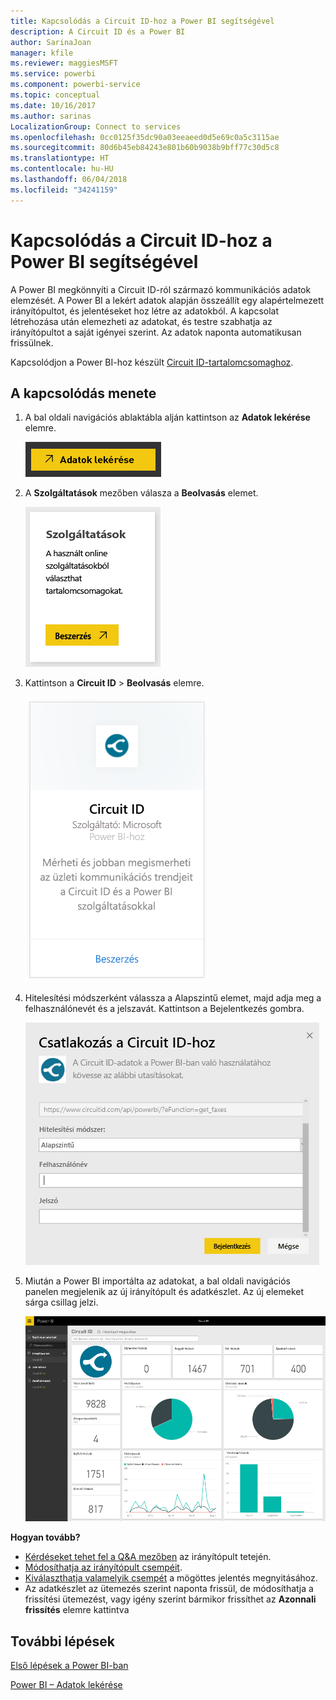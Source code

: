 ```yaml
---
title: Kapcsolódás a Circuit ID-hoz a Power BI segítségével
description: A Circuit ID és a Power BI
author: SarinaJoan
manager: kfile
ms.reviewer: maggiesMSFT
ms.service: powerbi
ms.component: powerbi-service
ms.topic: conceptual
ms.date: 10/16/2017
ms.author: sarinas
LocalizationGroup: Connect to services
ms.openlocfilehash: 0cc0125f35dc90a03eeaeed0d5e69c0a5c3115ae
ms.sourcegitcommit: 80d6b45eb84243e801b60b9038b9bff77c30d5c8
ms.translationtype: HT
ms.contentlocale: hu-HU
ms.lasthandoff: 06/04/2018
ms.locfileid: "34241159"
---
```

# <a name="connect-to-circuit-id-with-power-bi"></a>Kapcsolódás a Circuit ID-hoz a Power BI segítségével
A Power BI megkönnyíti a Circuit ID-ról származó kommunikációs adatok elemzését. A Power BI a lekért adatok alapján összeállít egy alapértelmezett irányítópultot, és jelentéseket hoz létre az adatokból. A kapcsolat létrehozása után elemezheti az adatokat, és testre szabhatja az irányítópultot a saját igényei szerint. Az adatok naponta automatikusan frissülnek.

Kapcsolódjon a Power BI-hoz készült [Circuit ID-tartalomcsomaghoz](https://app.powerbi.com/getdata/services/circuitid).

## <a name="how-to-connect"></a>A kapcsolódás menete
1. A bal oldali navigációs ablaktábla alján kattintson az **Adatok lekérése** elemre.
   
    ![](media/service-connect-to-circuit-id/getdata.png)
2. A **Szolgáltatások** mezőben válasza a **Beolvasás** elemet.
   
    ![](media/service-connect-to-circuit-id/services.png)
3. Kattintson a **Circuit ID** \> **Beolvasás** elemre.
   
    ![](media/service-connect-to-circuit-id/circuitid.png)
4. Hitelesítési módszerként válassza a Alapszintű elemet, majd adja meg a felhasználónevét és a jelszavát. Kattintson a Bejelentkezés gombra.
   
    ![](media/service-connect-to-circuit-id/circuitid_login.png)
5. Miután a Power BI importálta az adatokat, a bal oldali navigációs panelen megjelenik az új irányítópult és adatkészlet. Az új elemeket sárga csillag jelzi.
   
    ![](media/service-connect-to-circuit-id/circuitid_dashboard_chrome.png)

**Hogyan tovább?**

* [Kérdéseket tehet fel a Q&A mezőben](power-bi-q-and-a.md) az irányítópult tetején.
* [Módosíthatja az irányítópult csempéit](service-dashboard-edit-tile.md).
* [Kiválaszthatja valamelyik csempét](service-dashboard-tiles.md) a mögöttes jelentés megnyitásához.
* Az adatkészlet az ütemezés szerint naponta frissül, de módosíthatja a frissítési ütemezést, vagy igény szerint bármikor frissíthet az **Azonnali frissítés** elemre kattintva

## <a name="next-steps"></a>További lépések
[Első lépések a Power BI-ban](service-get-started.md)

[Power BI – Adatok lekérése](service-get-data.md)

